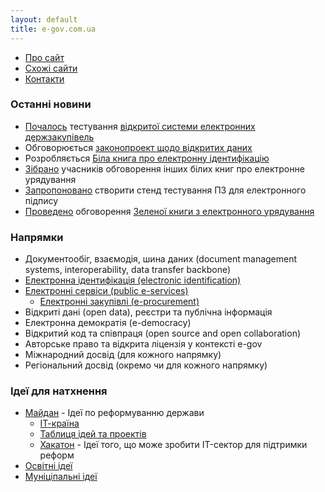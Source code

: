 ```yaml
---
layout: default
title: e-gov.com.ua
---
```


* [Про сайт](about.html)
* [Схожі сайти](links.html)
* [Контакти](contacts.html)

### Останні новини

* [Почалось](http://ppr.org.ua/23-grudnya-rozpochalos-testuvannya-sistemi-elektronnih-derzhzakupivel/) тестування [відкритої системи електронних держзакупівель](https://github.com/openprocurement)
* Обговорюється [законопроект щодо відкритих даних](http://etransformation.org.ua/2014/12/23/464/)
* Розробляється [Біла книга про електронну ідентифікацію](https://docs.google.com/document/d/1fB2gfz3iMuv8fvF07fFuOf8LlNK4ZaFu0u8BIdUU24Q/edit)
* [Зібрано](https://www.facebook.com/eGovernanceUkraine/posts/790685364318068) учасників обговорення інших білих книг про електронне урядування
* [Запропоновано](https://www.facebook.com/photo.php?fbid=761354877276166) створити стенд тестування ПЗ для електронного підпису
* [Проведено](http://e-zakon.org/greenbook/#schedule) обговорення [Зеленої книги з електронного урядування](http://e-gov.com.ua/green-book)

### Напрямки

* Документообіг, взаємодія, шина даних (document management systems, interoperability, data transfer backbone)
* [Електронна ідентифікація (electronic identification)](e-identification.html)
* [Електронні сервіси (public e-services)](e-services.html)
  * [Електронні закупівлі (e-procurement)](e-procurement.html)
* Відкриті дані (open data), реєстри та публічна інформація
* Електронна демократія (e-democracy)
* Відкритий код та співпраця (open source and open collaboration)
* Авторське право та відкрита ліцензія у контексті e-gov
* Міжнародний досвід (для кожного напрямку)
* Регіональний досвід (окремо чи для кожного напрямку)


### Ідеї для натхнення

* [Майдан](http://euromaidan.uservoice.com) - Ідеї по реформуванню держави
  * [ІТ-країна](http://ideas.it-krayina.org.ua/)
  * [Таблиця ідей та проектів](http://goo.gl/0L9zwJ)
  * [Хакатон](https://maidan-hackaton.uservoice.com) - Ідеї того, що може зробити IT-сектор для підтримки реформ
* [Освітні ідеї](http://ideas.brainbasketfoundation.com/)
* [Муніціпальні ідеї](http://odessa.uservoice.com/)
